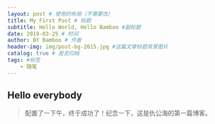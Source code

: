 ```yaml
---
layout: post # 使用的布局（不需要改）
title: My First Post # 标题
subtitle: Hello World, Hello Bamboo #副标题
date: 2019-03-25 # 时间
author: BY Bamboo # 作者
header-img: img/post-bg-2015.jpg #这篇文章标题背景图片
catalog: true # 是否归档
tags: #标签
    - 随笔
---
```


## Hello everybody

> 配置了一下午，终于成功了！纪念一下，这是仇公海的第一篇博客。
